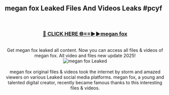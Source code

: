 ## megan fox Leaked Files And Videos Leaks #pcyf
<br>
<div align="center">
<h3><a href="https://watchclip.my.id/megan fox" rel="nofollow">🔴 CLICK HERE 🌐==►►megan fox</a></h3>
<br>
Get megan fox leaked all content. Now you can access all files & videos of megan fox. All video and files new update 2025!
<br>
<a href="https://watchclip.my.id/megan fox" rel="nofollow" data-target="animated-image.originalLink"><img src="https://i.ibb.co.com/WyWwxjT/player-gif2.gif" alt="megan fox Leaked" style="max-width: 100%; display: inline-block;" data-target="animated-image.originalImage"></a>
<br><br>
megan fox original files & videos took the internet by storm and amazed viewers on various Leaked social media platforms. megan fox, a young and talented digital creator, recently became famous thanks to this interesting files & videos.
</div>
<br>